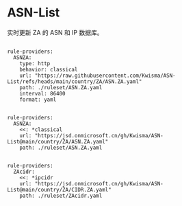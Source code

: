 
# ASN-List

实时更新 ZA 的 ASN 和 IP 数据库。

<pre><code class="language-javascript">
rule-providers:
  ASNZA:
    type: http
    behavior: classical
    url: "https://raw.githubusercontent.com/Kwisma/ASN-List/refs/heads/main/country/ZA/ASN.ZA.yaml"
    path: ./ruleset/ASN.ZA.yaml
    interval: 86400
    format: yaml
</code></pre>

<pre><code class="language-javascript">
rule-providers:
  ASNZA:
    <<: *classical
    url: "https://jsd.onmicrosoft.cn/gh/Kwisma/ASN-List@main/country/ZA/ASN.ZA.yaml"
    path: ./ruleset/ASN.ZA.yaml
</code></pre>

<pre><code class="language-javascript">
rule-providers:
  ZAcidr:
    <<: *ipcidr
    url: "https://jsd.onmicrosoft.cn/gh/Kwisma/ASN-List@main/country/ZA/CIDR.ZA.yaml"
    path: ./ruleset/ZAcidr.yaml
</code></pre>